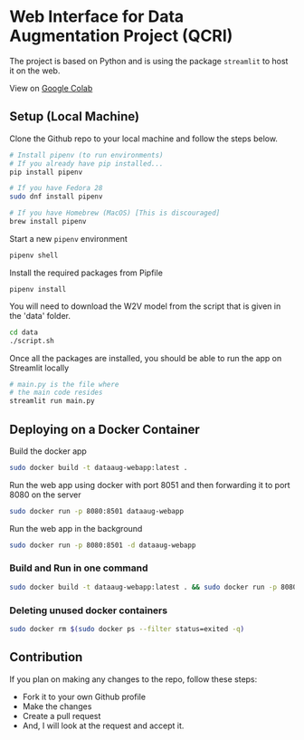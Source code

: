 # Web Interface for Data Augmentation Project (QCRI)

The project is based on Python and is using the package `streamlit` to host it on the web. 

View on [Google Colab](https://colab.research.google.com/drive/1G_MKT4gnDDoX-hzyFABeornv-gubkRLy?usp=sharing)

## Setup (Local Machine)
Clone the Github repo to your local machine and follow the steps below.

```sh
# Install pipenv (to run environments)
# If you already have pip installed...
pip install pipenv

# If you have Fedora 28
sudo dnf install pipenv

# If you have Homebrew (MacOS) [This is discouraged]
brew install pipenv
```

Start a new `pipenv` environment 
```sh
pipenv shell
```

Install the required packages from Pipfile
```
pipenv install
```

You will need to download the W2V model from the script that is given in the 'data' folder.
```bash
cd data
./script.sh
```

Once all the packages are installed, you should be able to run the app on Streamlit locally
```sh
# main.py is the file where 
# the main code resides
streamlit run main.py
```

## Deploying on a Docker Container

Build the docker app
```sh
sudo docker build -t dataaug-webapp:latest .
```

Run the web app using docker with port 8051 and then forwarding it to port 8080 on the server
```sh
sudo docker run -p 8080:8501 dataaug-webapp
```

Run the web app in the background
```sh
sudo docker run -p 8080:8501 -d dataaug-webapp
```

### Build and Run in one command
```sh
sudo docker build -t dataaug-webapp:latest . && sudo docker run -p 8080:8501 -d dataaug-webapp
```

### Deleting unused docker containers
```sh
sudo docker rm $(sudo docker ps --filter status=exited -q)
```

## Contribution

If you plan on making any changes to the repo, follow these steps:
* Fork it to your own Github profile
* Make the changes 
* Create a pull request
* And, I will look at the request and accept it.
